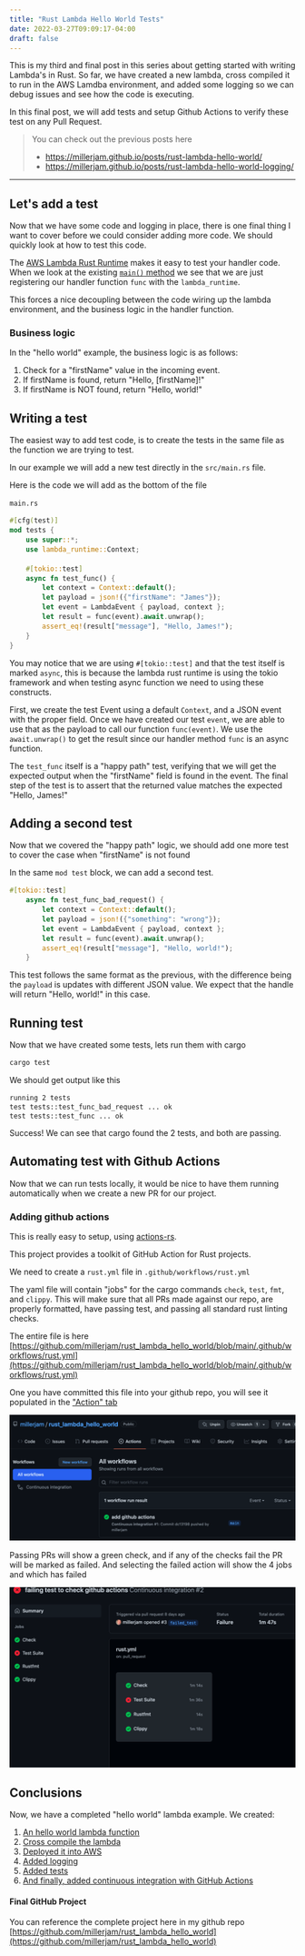 ```yaml
---
title: "Rust Lambda Hello World Tests"
date: 2022-03-27T09:09:17-04:00
draft: false
---
```


This is my third and final post in this series about getting started with writing Lambda's in Rust. So far, we have created a new lambda, cross compiled it to run in the AWS Lamdba environment, and added some logging so we can debug issues and see how the code is executing.

In this final post, we will add tests and setup Github Actions to verify these test on any Pull Request.


> You can check out the previous posts here
>
> * https://millerjam.github.io/posts/rust-lambda-hello-world/
> * https://millerjam.github.io/posts/rust-lambda-hello-world-logging/

---

## Let's add a test

Now that we have some code and logging in place, there is one final thing I want to cover before we could consider adding more code. We should quickly look at how to test this code.

The [AWS Lambda Rust Runtime](https://github.com/awslabs/aws-lambda-rust-runtime) makes it easy to test your handler code. When we look at the existing [`main()` method](https://github.com/millerjam/rust_lambda_hello_world/blob/dc13198be3c2520d41cfd91dd87d2a3139d5b9c2/src/main.rs#L7-L12) we see that we are just registering our handler function `func` with the `lambda_runtime`. 

This forces a nice decoupling between the code wiring up the lambda environment, and the business logic in the handler function.

### Business logic
In the "hello world" example, the business logic is as follows:
1) Check for a "firstName" value in the incoming event.
2) If firstName is found, return "Hello, [firstName]!"
3) If firstName is NOT found, return "Hello, world!"

## Writing a test

The easiest way to add test code, is to create the tests in the same file as the function we are trying to test.

In our example we will add a new test directly in the `src/main.rs` file.

Here is the code we will add as the bottom of the file

`main.rs`
```rust
#[cfg(test)]
mod tests {
    use super::*;
    use lambda_runtime::Context;

    #[tokio::test]
    async fn test_func() {
        let context = Context::default();
        let payload = json!({"firstName": "James"});
        let event = LambdaEvent { payload, context };
        let result = func(event).await.unwrap();
        assert_eq!(result["message"], "Hello, James!");
    }
}
```
You may notice that we are using `#[tokio::test]` and that the test itself is marked `async`, this is because the lambda rust runtime is using the tokio framework and when testing async function we need to using these constructs.

First, we create the test Event using a default `Context`, and a JSON event with the proper field. Once we have created our test `event`, we are able to use that as the payload to call our function `func(event)`. We use the `await.unwrap()` to get the result since our handler method `func` is an async function.

The `test_func` itself is a "happy path" test, verifying that we will get the expected output when the "firstName" field is found in the event. The final step of the test is to assert that the returned value matches the expected "Hello, James!"

## Adding a second test

Now that we covered the "happy path" logic, we should add one more test to cover the case when "firstName" is not found

In the same `mod test` block, we can add a second test.

```rust
#[tokio::test]
    async fn test_func_bad_request() {
        let context = Context::default();
        let payload = json!({"something": "wrong"});
        let event = LambdaEvent { payload, context };
        let result = func(event).await.unwrap();
        assert_eq!(result["message"], "Hello, world!");
    }
```
This test follows the same format as the previous, with the difference being the `payload` is updates with different JSON value. We expect that the handle will return "Hello, world!" in this case.

## Running test

Now that we have created some tests, lets run them with cargo

```sh
cargo test
```

We should get output like this

```
running 2 tests
test tests::test_func_bad_request ... ok
test tests::test_func ... ok
```

Success! We can see that cargo found the 2 tests, and both are passing.

## Automating test with Github Actions

Now that we can run tests locally, it would be nice to have them running automatically when we create a new PR for our project.

### Adding github actions

This is really easy to setup, using [actions-rs](https://actions-rs.github.io/).

This project provides a toolkit of GitHub Action for Rust projects.

We need to create a `rust.yml` file in `.github/workflows/rust.yml`

The yaml file will contain "jobs" for the cargo commands `check`, `test`, `fmt`, and `clippy`. This will make sure that all PRs made against our repo, are properly formatted, have passing test, and passing all standard rust linting checks.

The entire file is here
[https://github.com/millerjam/rust_lambda_hello_world/blob/main/.github/workflows/rust.yml](https://github.com/millerjam/rust_lambda_hello_world/blob/main/.github/workflows/rust.yml)

One you have committed this file into your github repo, you will see it populated in the ["Action" tab](https://github.com/millerjam/rust_lambda_hello_world/actions)

![GitHub Action Passing](/static/gh-action-pass-1.png)


Passing PRs will show a green check, and if any of the checks fail the PR will be marked as failed. And selecting the failed action will show the 4 jobs and which has failed

![GitHub Action Failed](/static/gh-action-failed-2.png)

## Conclusions

Now, we have a completed "hello world" lambda example. We created:
1. [An hello world lambda function](https://millerjam.github.io/posts/rust-lambda-hello-world/#add-the-code)
1. [Cross compile the lambda](https://millerjam.github.io/posts/rust-lambda-hello-world/#build-for-aws-lambda-install-x86-target)
1. [Deployed it into AWS](https://millerjam.github.io/posts/rust-lambda-hello-world/#package-and-create-the-lambda)
1. [Added logging](https://millerjam.github.io/posts/rust-lambda-hello-world-logging/#lets-add-some-logging)
1. [Added tests](https://millerjam.github.io/posts/rust-lambda-hello-world-tests/#writing-a-test)
1. [And finally, added continuous integration with GitHub Actions](https://millerjam.github.io/posts/rust-lambda-hello-world-tests/#adding-github-actions) 

#### Final GitHub Project

 You can reference the complete project here in my github repo [https://github.com/millerjam/rust_lambda_hello_world](https://github.com/millerjam/rust_lambda_hello_world)